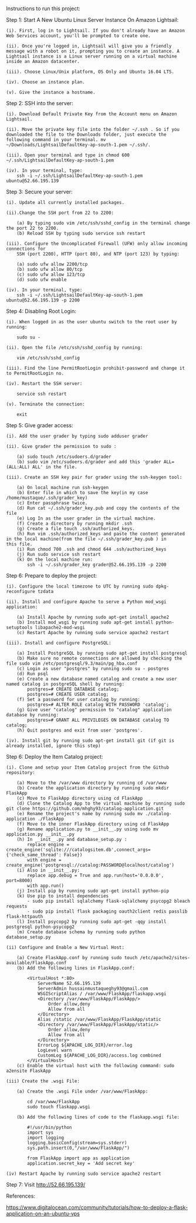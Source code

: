 Instructions to run this project:

Step 1: Start A New Ubuntu Linux Server Instance On Amazon Lightsail:

	(i). First, log in to Lightsail. If you don't already have an Amazon Web Services account, you'll be prompted to create one.

	(ii). Once you're logged in, Lightsail will give you a friendly message with a robot on it, prompting you to create an instance. A 		      Lightsail instance is a Linux server running on a virtual machine inside an Amazon datacenter.

	(iii). Choose Linux/Unix platform, OS Only and Ubuntu 16.04 LTS.

	(iv). Choose an instance plan.

	(v). Give the instance a hostname.

Step 2: SSH into the server:

	(i). Download Default Private Key from the Account menu on Amazon Lightsail.

	(ii). Move the private key file into the folder ~/.ssh . So if you downloaded the file to the Downloads folder, just execute the 	       following command in your terminal. mv ~/Downloads/LightsailDefaultKey-ap-south-1.pem ~/.ssh/.

	(iii). Open your terminal and type in chmod 600 ~/.ssh/LightsailDefaultKey-ap-south-1.pem

	(iv). In your terminal, type:
		ssh -i ~/.ssh/LightsailDefaultKey-ap-south-1.pem ubuntu@52.66.195.139

Step 3: Secure your server:

	(i). Update all currently installed packages.

	(ii).Change the SSH port from 22 to 2200:

		(a) By typing sudo vim /etc/ssh/sshd_config in the terminal change the port 22 to 2200.
		(b) Reload SSH by typing sudo service ssh restart

	(iii). Configure the Uncomplicated Firewall (UFW) only allow incoming connections for 
		SSH (port 2200), HTTP (port 80), and NTP (port 123) by typing:

		(a) sudo ufw allow 2200/tcp
		(b) sudo ufw allow 80/tcp
		(c) sudo ufw allow 123/tcp
		(d) sudo ufw enable 
	
	(iv). In your terminal, type:
		ssh -i ~/.ssh/LightsailDefaultKey-ap-south-1.pem ubuntu@52.66.195.139 -p 2200

Step 4: Disabling Root Login:
	
	(i). When logged in as the user ubuntu switch to the root user by running:
		
		sudo su -

	(ii). Open the file /etc/ssh/sshd_config by running:

		vim /etc/ssh/sshd_config		
	
	(iii). Find the line PermitRootLogin prohibit-password and change it to PermitRootLogin no.

	(iv). Restart the SSH server:

		service ssh restart

	(v). Terminate the connection:

		exit
		

Step 5: Give grader access:

	(i). Add the user grader by typing sudo adduser grader

	(ii). Give grader the permission to sudo :

		(a) sudo touch /etc/sudoers.d/grader
		(b) sudo vim /etc/sudoers.d/grader and add this 'grader ALL=(ALL:ALL) ALL' in the file.

	(iii). Create an SSH key pair for grader using the ssh-keygen tool:

		(a) On local machine run ssh-keygen
		(b) Enter file in which to save the key(in my case /home/mustaque/.ssh/grader_key)
		(c) Enter passphrase twice.
		(d) Run cat ~/.ssh/grader_key.pub and copy the contents of the file
		(e) Log In as the user grader in the virtual machine.
		(f) Create a directory by running mkdir .ssh
		(g) Create a file touch .ssh/authorized_keys.
		(h) Run vim .ssh/authorized_keys and paste the content generated in the local machine(from the file ~/.ssh/grader_key.pub ) in 			this file.
		(i) Run chmod 700 .ssh and chmod 644 .ssh/authorized_keys
		(j) Run sudo service ssh restart
		(k) On the local machine run:  
			ssh -i ~/.ssh/grader_key grader@52.66.195.139 -p 2200

Step 6: Prepare to deploy the project:

	(i). Configure the local timezone to UTC by running sudo dpkg-reconfigure tzdata

	(ii). Install and configure Apache to serve a Python mod_wsgi application:

		(a) Install Apache by running sudo apt-get install apache2
		(b) Install mod_wsgi by running sudo apt-get install python-setuptools libapache2-mod-wsgi
		(c) Restart Apache by running sudo service apache2 restart

	(iii). Install and configure PostgreSQL:

		(a) Install PostgreSQL by running sudo apt-get install postgresql
		(b) Make sure no remote connections are allowed by checking the file sudo vim /etc/postgresql/9.3/main/pg_hba.conf
		(c) Login as user "postgres" by running sudo su - postgres
		(d) Run psql
		(e) Create a new database named catalog and create a new user named catalog in postgreSQL shell by running:
			postgres=# CREATE DATABASE catalog;
			postgres=# CREATE USER catalog;
		(f) Set a password for user catalog by running:
			postgres=# ALTER ROLE catalog WITH PASSWORD 'catalog';
		(g) Give user "catalog" permission to "catalog" application database by running:
			postgres=# GRANT ALL PRIVILEGES ON DATABASE catalog TO catalog;
		(h) Quit postgres and exit from user 'postgres'.

	(iv). Install git by running sudo apt-get install git (if git is already installed, ignore this step)

Step 6: Deploy the Item Catalog project:

	(i). Clone and setup your Item Catalog project from the Github repository:

		(a) Move to the /var/www directory by running cd /var/www
		(b) Create the application directory by running sudo mkdir FlaskApp
		(c) Move to FlaskApp directory using cd FlaskApp
		(d) Clone the Catalog App to the virtual machine by running sudo git clone https://github.com/mhghy93/catalog-application.git
		(e) Rename the project's name by running sudo mv ./catalog-application ./FlaskApp
		(f) Move to the inner FlaskApp directory using cd FlaskApp
		(g) Rename application.py to __init__.py using sudo mv application.py __init__.py
		(h) In __init__.py and database_setup.py :
			replace engine = create_engine('sqlite:///catalogsitem.db',connect_args={'check_same_thread': False}) 	
			with engine = create_engine('postgresql://catalog:PASSWORD@localhost/catalog')
		(i) Also in __init__.py:
			replace app.debug = True and app.run(host='0.0.0.0', port=8000)
			with app.run()
		(j) Install pip by running sudo apt-get install python-pip
		(k) Use pip to install dependencies
			- sudo pip install sqlalchemy flask-sqlalchemy psycopg2 bleach requests
			- sudo pip install flask packaging oauth2client redis passlib flask-httpauth
		(l) Install psycopg2 by running sudo apt-get -qqy install postgresql python-psycopg2
		(m) Create database schema by running sudo python database_setup.py

	(ii) Configure and Enable a New Virtual Host:
		
		(a) Create FlaskApp.conf by running sudo touch /etc/apache2/sites-available/FlaskApp.conf
		(b) Add the following lines in FlaskApp.conf:

			<VirtualHost *:80>
				ServerName 52.66.195.139
				ServerAdmin hussainmustaqueghy93@gmail.com
				WSGIScriptAlias / /var/www/FlaskApp/flaskapp.wsgi
				<Directory /var/www/FlaskApp/FlaskApp/>
					Order allow,deny
					Allow from all
				</Directory>
				Alias /static /var/www/FlaskApp/FlaskApp/static
				<Directory /var/www/FlaskApp/FlaskApp/static/>
					Order allow,deny
					Allow from all
				</Directory>
				ErrorLog ${APACHE_LOG_DIR}/error.log
				LogLevel warn
				CustomLog ${APACHE_LOG_DIR}/access.log combined
			</VirtualHost>
		(c) Enable the virtual host with the following command: sudo a2ensite FlaskApp

	(iii) Create the .wsgi File:
		
		(a) Create the .wsgi File under /var/www/FlaskApp:
		
			cd /var/www/FlaskApp
			sudo touch flaskapp.wsgi 

		(b) Add the following lines of code to the flaskapp.wsgi file:

			#!/usr/bin/python
			import sys
			import logging
			logging.basicConfig(stream=sys.stderr)
			sys.path.insert(0,"/var/www/FlaskApp/")

			from FlaskApp import app as application
			application.secret_key = 'Add secret key'

	(iv) Restart Apache by running sudo service apache2 restart

Step 7: Visit http://52.66.195.139/


References:

https://www.digitalocean.com/community/tutorials/how-to-deploy-a-flask-application-on-an-ubuntu-vps






		




		
